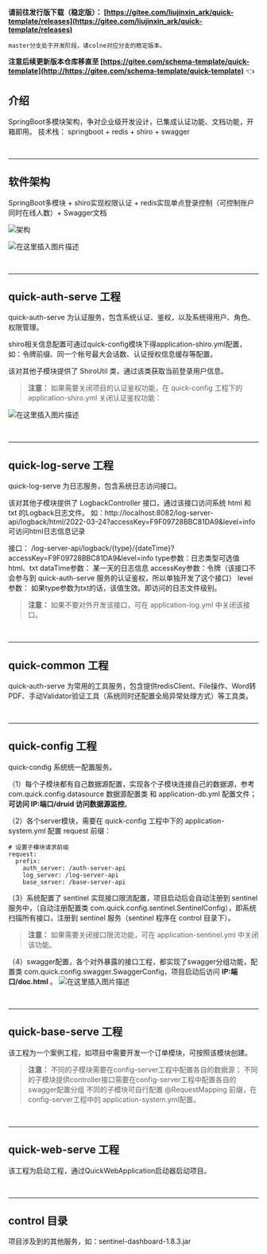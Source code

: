 
<br>

**请前往发行版下载（稳定版）： [https://gitee.com/liujinxin_ark/quick-template/releases](https://gitee.com/liujinxin_ark/quick-template/releases)**

`master分支处于开发阶段，请colne对应分支的稳定版本。`

 **注意后续更新版本仓库移直至 [https://gitee.com/schema-template/quick-template](http://https://gitee.com/schema-template/quick-template)**   :point_left: 


## 介绍
SpringBoot多模块架构，争对企业级开发设计，已集成认证功能、文档功能，开箱即用。
技术栈： springboot + redis + shiro + swagger 

<br>
<hr>

## 软件架构
SpringBoot多模块 + shiro实现权限认证 + redis实现单点登录控制（可控制账户同时在线人数）+ Swagger文档

![架构](https://img-blog.csdnimg.cn/144c196ab27c4eba9e5fcddcfb1d0a73.png?x-oss-process=image/watermark,type_d3F5LXplbmhlaQ,shadow_50,text_Q1NETiBAQXJr5pa56Iif,size_20,color_FFFFFF,t_70,g_se,x_16)


![在这里插入图片描述](https://img-blog.csdnimg.cn/93fc026f8a484786b18c30069d05a656.png)

<br>
<hr>

## quick-auth-serve 工程
quick-auth-serve 为认证服务，包含系统认证、鉴权，以及系统得用户、角色、权限管理。

shiro相关信息配置可通过quick-config模块下得application-shiro.yml配置，如：令牌前缀、同一个帐号最大会话数、认证授权信息缓存等配置。

该对其他子模块提供了 ShiroUtil 类，通过该类获取当前登录用户信息。

> **注意：**
> 如果需要关闭项目的认证鉴权功能，在 quick-config 工程下的 application-shiro.yml 关闭认证鉴权功能：

![在这里插入图片描述](https://img-blog.csdnimg.cn/e3021e8292624a5fb7f522430f7827b2.png?x-oss-process=image/watermark,type_d3F5LXplbmhlaQ,shadow_50,text_Q1NETiBAQXJr5pa56Iif,size_20,color_FFFFFF,t_70,g_se,x_16)
 

<br>
<hr>

## quick-log-serve 工程
quick-log-serve 为日志服务，包含系统日志访问接口。

该对其他子模块提供了 LogbackController 接口，通过该接口访问系统 html 和 txt 的Logback日志文件。
如：http://localhost:8082/log-server-api/logback/html/2022-03-24?accessKey=F9F09728BBC81DA9&level=info 可访问html日志信息记录

接口： /log-server-api/logback/{type}/{dateTime}?accessKey=F9F09728BBC81DA9&level=info
type参数：日志类型可选值html、txt
dataTime参数： 某一天的日志信息
accessKey参数：令牌（该接口不会参与到  quick-auth-serve 服务的认证鉴权，所以单独开发了这个接口）
level参数： 如果type参数为txt的话，该值生效。即访问的日志文件级别。

> **注意：**
如果不要对外开发该接口，可在 application-log.yml 中关闭该接口。


<br>
<hr>

## quick-common 工程
quick-auth-serve 为常用的工具服务，包含提供redisClient、File操作、Word转PDF、手动Validator验证工具（系统同时还配置全局异常处理方式）等工具类。

<br>
<hr>

## quick-config 工程
quick-condig 系统统一配置服务。

（1）每个子模块都有自己数据源配置，实现各个子模块连接自己的数据源，参考com.quick.config.datasource 数据源配置类 和 application-db.yml 配置文件；**可访问 IP:端口/druid 访问数据源监控**。

（2）各个server模块，需要在 quick-config 工程中下的 application-system.yml 配置 request 前缀：

```
# 设置子模块请求前缀
request:
  prefix:
    auth_server: /auth-server-api
    log_server: /log-server-api
    base_server: /base-server-api
```

（3）系统配置了 sentinel 实现接口限流配置，项目启动后会自动注册到 sentinel 服务中，（自动注册配置类 com.quick.config.sentinel.SentinelConfig），即系统扫描所有接口，注册到 sentinel 服务（sentinel 程序在 control 目录下）。

> **注意：**
如果需要关闭接口限流功能，可在 application-sentinel.yml 中关闭该功能。

（4）swagger配置，各个对外暴露的接口工程，都实现了swagger分组功能，配置类 com.quick.config.swagger.SwaggerConfig，项目启动后访问 **IP:端口/doc.html** 。
![在这里插入图片描述](https://img-blog.csdnimg.cn/0018a7f48a67431198af5947abb9eb86.png?x-oss-process=image/watermark,type_d3F5LXplbmhlaQ,shadow_50,text_Q1NETiBAQXJr5pa56Iif,size_20,color_FFFFFF,t_70,g_se,x_16)

<br>
<hr>

## quick-base-serve 工程
该工程为一个案例工程，如项目中需要开发一个订单模块，可按照该模块创建。

> **注意：** 
不同的子模块需要在config-server工程中配置各自的数据源；
不同的子模块提供controller接口需要在config-server工程中配置各自的swagger配置分组
不同的子模块可自行配置 @RequestMapping 前缀，在config-server工程中的 application-system.yml配置。

<br>
<hr>

## quick-web-serve 工程
该工程为启动工程，通过QuickWebApplication启动器启动项目。

<br>
<hr>

## control 目录
项目涉及到的其他服务，如：sentinel-dashboard-1.8.3.jar



